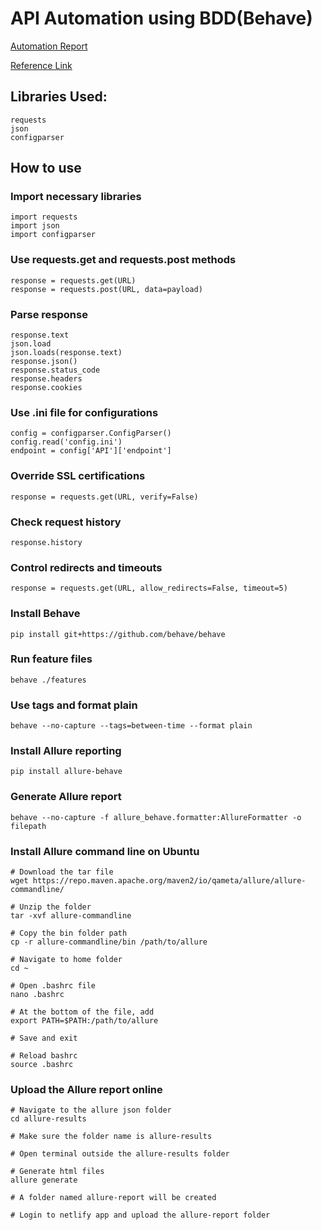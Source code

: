 # API Automation using BDD(Behave)

[Automation Report](
behave-python-api-automation.netlify.app)

[Reference Link](https://requests.readthedocs.io/en/latest/)

## Libraries Used:

    requests
    json
    configparser

## How to use

### Import necessary libraries

```
import requests
import json
import configparser
```

### Use requests.get and requests.post methods

```
response = requests.get(URL)
response = requests.post(URL, data=payload)
```

### Parse response

```
response.text
json.load
json.loads(response.text)
response.json()
response.status_code
response.headers
response.cookies
```
### Use .ini file for configurations
```
config = configparser.ConfigParser()
config.read('config.ini')
endpoint = config['API']['endpoint']
```

### Override SSL certifications

`response = requests.get(URL, verify=False)`

### Check request history

`response.history`

### Control redirects and timeouts

`response = requests.get(URL, allow_redirects=False, timeout=5)`

### Install Behave

`pip install git+https://github.com/behave/behave`

### Run feature files

`behave ./features`

### Use tags and format plain

`behave --no-capture --tags=between-time --format plain`

### Install Allure reporting

`pip install allure-behave`

### Generate Allure report

`behave --no-capture -f allure_behave.formatter:AllureFormatter -o filepath`

### Install Allure command line on Ubuntu
```
# Download the tar file
wget https://repo.maven.apache.org/maven2/io/qameta/allure/allure-commandline/

# Unzip the folder
tar -xvf allure-commandline

# Copy the bin folder path
cp -r allure-commandline/bin /path/to/allure

# Navigate to home folder
cd ~

# Open .bashrc file
nano .bashrc

# At the bottom of the file, add
export PATH=$PATH:/path/to/allure

# Save and exit

# Reload bashrc
source .bashrc
```

### Upload the Allure report online

```
# Navigate to the allure json folder
cd allure-results

# Make sure the folder name is allure-results

# Open terminal outside the allure-results folder

# Generate html files
allure generate

# A folder named allure-report will be created

# Login to netlify app and upload the allure-report folder
```




